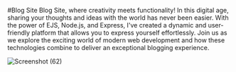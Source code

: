 #Blog Site
Blog Site, where creativity meets functionality! In this digital age, sharing your thoughts and ideas with the world has never been easier. With the power of EJS, Node.js, and Express, I've created a dynamic and user-friendly platform that allows you to express yourself effortlessly. Join us as we explore the exciting world of modern web development and how these technologies combine to deliver an exceptional blogging experience.

![Screenshot (62)](https://github.com/adarsh0987/Blog-site/assets/86641528/e9d7b5a8-16a1-4794-9e50-8e642125a58c)
